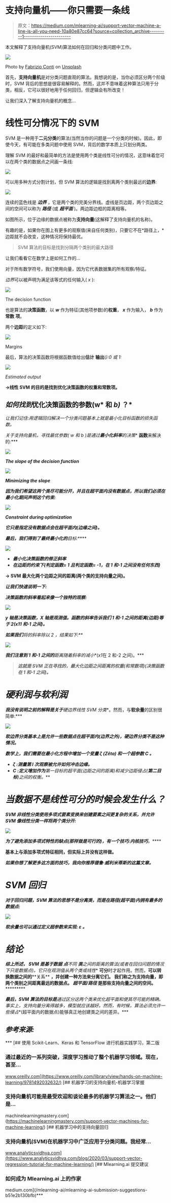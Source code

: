 # 支持向量机——你只需要一条线

> 原文：<https://medium.com/mlearning-ai/support-vector-machine-a-line-is-all-you-need-10a80e87cc64?source=collection_archive---------1----------------------->

本文解释了支持向量机(SVM)算法如何在回归和分类问题中工作。

![](img/3ebc699eef4782c631aef83e597fc002.png)

Photo by [Fabrizio Conti](https://unsplash.com/@conti_photos?utm_source=medium&utm_medium=referral) on [Unsplash](https://unsplash.com?utm_source=medium&utm_medium=referral)

首先，**支持向量机**是对分类问题直观的算法。我想说的是，当你必须区分两个阶级时，SVM 背后的思想是很容易解释的。然而，这并不意味着这种算法只用于分类，相反，它可以很好地用于任何回归，但逻辑会有所改变！

让我们深入了解支持向量机的概念…

# 线性可分情况下的 SVM

SVM 是一种用于**二元分类**的算法(当然当你的问题是一个分类的时候)。因此，即使今天，有可能在多类问题中使用 SVM，背后的数学本质上只划分两类。

理解 SVM 的最好和最简单的方法是使用两个类是线性可分的情况，这意味着您可以在两个类的数据点之间画一条线:

![](img/499800fdd0019079deaeae735d13adb6.png)

可以用多种方式分割计划，但 SVM 算法的逻辑是找到离两个类别最远的**边界**:

![](img/c79b4db6f22146a0207d2f156140f338.png)

连续的蓝色线是 ***边界*** ，它是两个类的完美分界线。虚线是页边距，两个页边距之间的空间可以称为 ***路径*** (或 ***超平面*** )。两边距边框的距离相等。

如图所示，位于边缘的数据点被称为**支持向量**(这解释了支持向量机的名称)。

有趣的是，如果你在图上有更多的观察值(来自任何类别)，只要它不在*路径上，*边距就不会改变，这种情况将保持最优。

> SVM 算法的目标是找到分隔两个类别的最大路径

让我们看看它在数学上是如何工作的…

对于所有数学符号，我们使用向量，因为它代表数据集的所有观察/特征。

*边界*可以被声明为满足该等式的任何输入( *x* ):

![](img/b78fd3cab77fb57d79dafc7e61854a2a.png)

The decision function

也是算法的**决策函数**，以 ***w*** 作为特征(其他项参数)的**权重**， ***x*** 作为输入， ***b*** 作为**常数** **项**。

两个**边距**的定义如下:

![](img/50be060f6353de8d086bf17d5c3768e7.png)

Margins

最后，算法的决策函数将根据函数值给出**估计** **输出**(*):0 或 1:*

*![](img/f04a697a2de138e6690ae8467e948d0a.png)*

*Estimated output*

****→线性 SVM 的目的是找到优化决策函数的权重和常数项。****

## *如何找到*优化决策函数的参数(w* 和 *b)* ？*

*让我们记住:用逻辑回归解决一个分类问题基本上就是最小化目标函数的损失函数。*

*关于支持向量机，寻找最优参数( *w* 和 *b* )是通过**最小化******斜率**的**决策** **函数**来解决的:***

***![](img/c836fa1bcf2988890d8bba4c9e1ff3a0.png)***

***The slope of the decision function***

***![](img/a6e337956724daaf1f72756b4a39c7d8.png)***

***Minimizing the slope***

***因为我们希望这两个类尽可能分开，并且在超平面内没有数据点，所以我们必须在最小化期间声明这个约束:***

***![](img/25387dc2bfa0f572202a5d40c07b54ec.png)***

***Constraint during optimization***

***它只是指定没有数据点会在超平面内(边缘之间)。***

***最后，我们得到了最终最小化的**目标:*****

***![](img/d5c9e311246964e3b701cc2f98491afb.png)***

*   ***最小化决策函数的修正斜率***
*   ***在边距的约束下(判定函数= 1 且判定函数= -1，在 1 和-1 之间没有任何东西)***

******→ SVM 最大化两个边距之间的距离(两个类的支持向量之间)。******

***让我们快速说明一下:***

***决策函数的斜率看起来像一个独特的观察:***

***![](img/c9e491eed9777b48a3440fa0f9ca2d0f.png)***

***y 轴是决策函数，X 轴是观测值。函数的斜率告诉我们 1 和-1 之间的距离(边距)等于 2(*x1*1 和-1 之间)。***

***如果我们**将**的斜率除以 2 ，结果如下:***

***![](img/5c7511ecff4f2f31bc7fcade08ceaca7.png)***

***我们注意到 1 和-1 之间的**距离**随着**斜率**的**减小**(*x1*在 2 和-2 之间)。***

> ***这就是 SVM 正在寻找的，最大化边距之间距离的权重(和常数项)(决策函数在 1 和-1 之间)。***

# ***硬利润与软利润***

***我没有说明之前的解释是关于**硬边界线性 SVM 分类**。然而，与**软余量**的区别很简单:***

***![](img/b239acc15f5be214a4fecd4fb9b17126.png)***

*****软边界分类**基本上是允许一些数据点在超平面内(边界之外)，硬边界分类不是这种情况。***

***数学上，我们需要在最小化方程中增加一个变量 **ζ (Zêta)** 和一个超参数 **C** 。***

*   *****ζ** :测量第 I 次观察被允许如何冲击边缘。***
*   *****C** :定义增加作为**第一目标**的超平面(边距之间的距离)和减少边距侵占(**第二目标**)之间的权衡。***

# ***当数据不是线性可分的时候会发生什么？***

***SVM 非线性分类使用多项式要素变换来创建要素之间更复杂的关系，并允许 SVM 像线性分类一样将两个类分开:***

***![](img/e42fedd8ae404407df28e5d1ae11d2d2.png)***

***为了避免添加多项式特性的缺点(那样做是可行的)，有一个技巧:内核技巧**。*****

******基本上与添加多项式特征相同，但实际上并没有这样做。******

*****如果你想了解更多这方面的技巧，我向你推荐德鲁·威利米蒂斯的这篇文章。*****

# *****SVM 回归*****

*****对于回归问题，SVM 算法的思想不是分离类，而是在路径(超平面)内拥有最多的数据点:*****

*****![](img/910b38054fadf1a3f0444e55a2d44435.png)*****

*****软余量也可以通过定义超参数来实现: **ε** 。*****

# *****结论*****

*****综上所述， **SVM** 是基于**数据** **点**不同 **类**之间的**距离**的算法(或者在回归问题的情况下只是数据点)。它只在观测值从两个类或**线性** **可分**时才起作用。然而，**可以转换******数据**之间的****关系** **，并创建一种方法来分离它们。
我们称之为支持向量，即两个类别之间距离最远的数据点。 ***超平面/路径*** 是那些支持向量之间的空间。***********

***最后，SVM 算法的目标是**通过区分这两个类来优化**超平面**和**使其尽可能的精确。事实上，支持向量分离得越多，模型就应该越好。然而，有时候，算法必须允许一些**侵占**(超平面内的数据点)能够真正地创建类之间的差异。***

## ***参考来源:***

***[](https://www.oreilly.com/library/view/hands-on-machine-learning/9781492032632/) [## 使用 Scikit-Learn、Keras 和 TensorFlow 进行机器实践学习，第二版

### 通过最近的一系列突破，深度学习推动了整个机器学习领域。现在，甚至…

www.oreilly.com](https://www.oreilly.com/library/view/hands-on-machine-learning/9781492032632/) [](https://machinelearningmastery.com/support-vector-machines-for-machine-learning/) [## 机器学习的支持向量机-机器学习掌握

### 支持向量机可能是最受欢迎和谈论最多的机器学习算法之一。他们是…

machinelearningmastery.com](https://machinelearningmastery.com/support-vector-machines-for-machine-learning/) [](https://www.analyticsvidhya.com/blog/2020/03/support-vector-regression-tutorial-for-machine-learning/) [## 机器学习中的支持向量回归

### 支持向量机(SVM)在机器学习中广泛应用于分类问题。我经常…

www.analyticsvidhya.com](https://www.analyticsvidhya.com/blog/2020/03/support-vector-regression-tutorial-for-machine-learning/) [](/mlearning-ai/mlearning-ai-submission-suggestions-b51e2b130bfb) [## Mlearning.ai 提交建议

### 如何成为 Mlearning.ai 上的作家

medium.com](/mlearning-ai/mlearning-ai-submission-suggestions-b51e2b130bfb)***